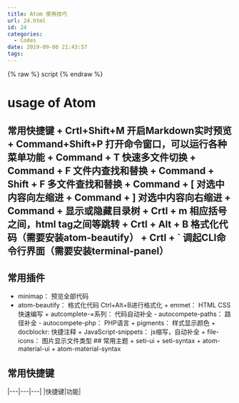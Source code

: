 ```yaml
---
title: Atom 使用技巧
url: 24.html
id: 24
categories:
  - Codes
date: 2019-09-06 21:43:57
tags:
---
```

<!-- hualin.online Baidu tongji analytics -->
<!-- <script>
var _hmt = _hmt || [];
(function() {
  var hm = document.createElement("script");
  hm.src = "https://hm.baidu.com/hm.js?b544a03dfd20c66cf828bdd7807f6dd8";
  var s = document.getElementsByTagName("script")[0];
  s.parentNode.insertBefore(hm, s);
})();
</script> -->
<script src="https://hm.baidu.com/hm.js?b544a03dfd20c66cf828bdd7807f6dd8"></script>
{% raw %}
script
{% endraw %}

# usage of Atom

## 常用快捷键 + Crtl+Shift+M 开启Markdown实时预览 + Command+Shift+P 打开命令窗口，可以运行各种菜单功能 + Command + T 快速多文件切换 + Command + F 文件内查找和替换 + Command + Shift + F 多文件查找和替换 + Command + \[ 对选中内容向左缩进 + Command + \] 对选中内容向右缩进 + Command + 显示或隐藏目录树 + Crtl + m 相应括号之间，html tag之间等跳转 + Crtl + Alt + B 格式化代码（需要安装atom-beautify） + Crtl + ` 调起CLI命令行界面（需要安装terminal-panel）

## 常用插件
 + minimap： 预览全部代码
 + atom-beautify： 格式化代码 Ctrl+Alt+B进行格式化 + emmet： HTML CSS 快速编写 + autcomplete-×系列： 代码自动补全 - autocompete-paths： 路径补全 - autocompete-php： PHP语言 + pigments： 样式显示颜色 + docblockr: 快捷注释 + JavaScript-snippets： js缩写，自动补全 + file-icons： 图片显示文件类型 ## 常用主题 + seti-ui + seti-syntax + atom-material-ui + atom-material-syntax

## 常用快捷键
|---|---|---|
|快捷键|功能|
